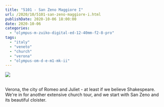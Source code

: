 ```yaml
---
title: "5101 - San Zeno Maggiore I"
url: /2020/10/5101-san-zeno-maggiore-i.html
publishDate: 2020-10-06 18:00:00
date: 2020-10-06
categories: 
  - "olympus-m-zuiko-digital-ed-12-40mm-f2-8-pro"
tags: 
  - "italy"
  - "veneto"
  - "church"
  - "verona"
  - "olympus-om-d-e-m1-mk-ii"
---
```

<div class="container">
<div class="center"><a target="_blank" href="https://d25zfm9zpd7gm5.cloudfront.net/1200x1200/2018/20180911_105502_lr.jpg"><img class="webfeedsFeaturedVisual" src="https://d25zfm9zpd7gm5.cloudfront.net/0600x0600/2018/20180911_105502_lr.jpg" /></a></div>
</div>
<br />

Verona, the city of Romeo and Juliet - at least if we believe
Shakespeare. We're in for another extensive church tour, and we start with San Zeno and its beautiful cloister.